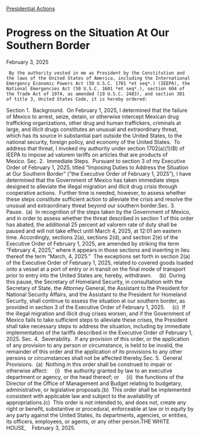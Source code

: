 [Presidential Actions](https://www.whitehouse.gov/presidential-actions/)

# 					Progress on the Situation At Our Southern Border				

February 3, 2025

     By the authority vested in me as President by the Constitution and the laws of the United States of America, including the International Emergency Economic Powers Act (50 U.S.C. 1701 *et seq*.) (IEEPA), the National Emergencies Act (50 U.S.C. 1601 *et seq*.), section 604 of the Trade Act of 1974, as amended (19 U.S.C. 2483), and section 301 of title 3, United States Code, it is hereby ordered:

Section 1.  Background.  On February 1, 2025, I determined that the failure of Mexico to arrest, seize, detain, or otherwise intercept Mexican drug trafficking organizations, other drug and human traffickers, criminals at large, and illicit drugs constitutes an unusual and extraordinary threat, which has its source in substantial part outside the United States, to the national security, foreign policy, and economy of the United States.  To address that threat, I invoked my authority under section 1702(a)(1)(B) of IEEPA to impose ad valorem tariffs on articles that are products of Mexico. Sec. 2.  Immediate Steps.  Pursuant to section 3 of my Executive Order of February 1, 2025, titled “Imposing Duties to Address the Situation at Our Southern Border” (“the Executive Order of February 1, 2025”), I have determined that the Government of Mexico has taken immediate steps designed to alleviate the illegal migration and illicit drug crisis through cooperative actions.  Further time is needed, however, to assess whether these steps constitute sufficient action to alleviate the crisis and resolve the unusual and extraordinary threat beyond our southern border.Sec. 3.  Pause.  (a)  In recognition of the steps taken by the Government of Mexico, and in order to assess whether the threat described in section 1 of this order has abated, the additional 25 percent ad valorem rate of duty shall be paused and will not take effect until March 4, 2025, at 12:01 am eastern time. Accordingly, sections 2(a), sections 2(d), and section 2(e) of the Executive Order of February 1, 2025, are amended by striking the term “February 4, 2025,” where it appears in those sections and inserting in lieu thereof the term “March, 4, 2025.”  The exceptions set forth in section 2(a) of the Executive Order of February 1, 2025, related to covered goods loaded onto a vessel at a port of entry or in transit on the final mode of transport prior to entry into the United States are, hereby, withdrawn.     (b)  During this pause, the Secretary of Homeland Security, in consultation with the Secretary of State, the Attorney General, the Assistant to the President for National Security Affairs, and the Assistant to the President for Homeland Security, shall continue to assess the situation at our southern border, as provided in section 3 of the Executive Order of February 1, 2025.     (c)  If the illegal migration and illicit drug crises worsen, and if the Government of Mexico fails to take sufficient steps to alleviate these crises, the President shall take necessary steps to address the situation, including by immediate implementation of the tariffs described in the Executive Order of February 1, 2025. Sec. 4.  Severability.  If any provision of this order, or the application of any provision to any person or circumstance, is held to be invalid, the remainder of this order and the application of its provisions to any other persons or circumstances shall not be affected thereby.Sec. 5.  General Provisions.  (a)  Nothing in this order shall be construed to impair or otherwise affect:     (i)   the authority granted by law to an executive department or agency, or the head thereof; or     (ii)  the functions of the Director of the Office of Management and Budget relating to budgetary, administrative, or legislative proposals.(b)  This order shall be implemented consistent with applicable law and subject to the availability of appropriations.(c)  This order is not intended to, and does not, create any right or benefit, substantive or procedural, enforceable at law or in equity by any party against the United States, its departments, agencies, or entities, its officers, employees, or agents, or any other person.THE WHITE HOUSE,    February 3, 2025.
